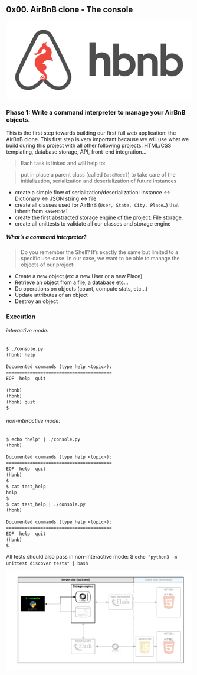 ##  0x00. AirBnB clone - The console
![hbnb logo](assets/logo.png)


### Phase 1: Write a command interpreter to manage your AirBnB objects.
This is the first step towards building our first full web application: the AirBnB clone. This first step is very important because we will use what we build during this project with all other following projects: HTML/CSS templating, database storage, API, front-end integration…

> Each task is linked and will help to:

> put in place a parent class (called `BaseModel`) to take care of the initialization, serialization and deserialization of  future instances
* create a simple flow of serialization/deserialization: Instance <-> Dictionary <-> JSON string <-> file
* create all classes used for AirBnB (`User, State, City, Place…`) that inherit from `BaseModel`
* create the first abstracted storage engine of the project: File storage.
* create all unittests to validate all our classes and storage engine

##### What’s a command interpreter?
> Do you remember the Shell? It’s exactly the same but limited to a specific use-case. In our case, we want to be able to manage the objects of our project:

* Create a new object (ex: a new User or a new Place)
* Retrieve an object from a file, a database etc…
* Do operations on objects (count, compute stats, etc…)
* Update attributes of an object
* Destroy an object


### Execution

###### interactive mode:
```
$ ./console.py
(hbnb) help

Documented commands (type help <topic>):
========================================
EOF  help  quit

(hbnb) 
(hbnb) 
(hbnb) quit
$
```
###### non-interactive mode: 
```
$ echo "help" | ./console.py
(hbnb)

Documented commands (type help <topic>):
========================================
EOF  help  quit
(hbnb) 
$
$ cat test_help
help
$
$ cat test_help | ./console.py
(hbnb)

Documented commands (type help <topic>):
========================================
EOF  help  quit
(hbnb) 
$
```
All tests should also pass in non-interactive mode: $ `echo "python3 -m unittest discover tests" | bash`

![framework](assets/framework.png)
